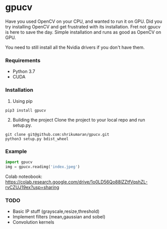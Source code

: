 # gpucv


Have you used OpenCV on your CPU, and wanted to run it on GPU. Did you try installing OpenCV and get frustrated with its installation.
Fret not gpucv is here to save the day. 
Simple installation and runs as good as OpenCV on GPU.

You need to still install all the Nvidia drivers if you don't have them.

### Requirements 
- Python 3.7
- CUDA

### Installation

1. Using pip
```
pip3 install gpucv
```

2. Building the project
Clone the project to your local repo and run setup.py.
```
git clone git@github.com:shrikumaran/gpucv.git
python3 setup.py bdist_wheel
```

### Example
```python
import gpucv
img = gpucv.readimg('index.jpeg')
```
Colab noteobook: https://colab.research.google.com/drive/1o0LD56Qo88lZZtfVqshZL-rvCZUJ19ex?usp=sharing

### TODO
- Basic IP stuff (grayscale,resize,threshold)
- Implement filters (mean,gaussian and sobel)
- Convolution kernels

